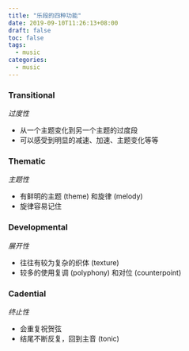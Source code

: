 ```yaml
---
title: "乐段的四种功能"
date: 2019-09-10T11:26:13+08:00
draft: false
toc: false
tags:
  - music
categories:
  - music
---
```


### Transitional

*过度性*

- 从一个主题变化到另一个主题的过度段
- 可以感受到明显的减速、加速、主题变化等等

### Thematic

*主题性*

- 有鲜明的主题 (theme) 和旋律 (melody)
- 旋律容易记住

### Developmental

*展开性*

- 往往有较为复杂的织体 (texture)
- 较多的使用复调 (polyphony) 和对位 (counterpoint)

### Cadential

*终止性*

- 会重复祝贺弦
- 结尾不断反复，回到主音 (tonic)
